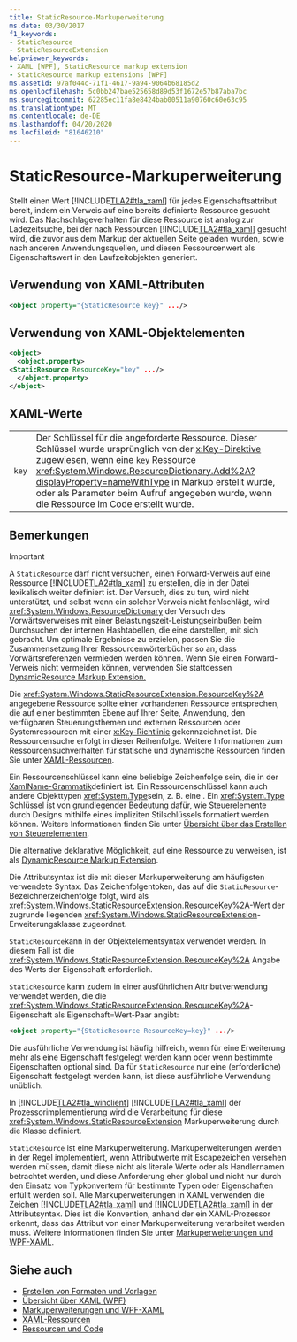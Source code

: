 ```yaml
---
title: StaticResource-Markuperweiterung
ms.date: 03/30/2017
f1_keywords:
- StaticResource
- StaticResourceExtension
helpviewer_keywords:
- XAML [WPF], StaticResource markup extension
- StaticResource markup extensions [WPF]
ms.assetid: 97af044c-71f1-4617-9a94-9064b68185d2
ms.openlocfilehash: 5c0bb247bae525658d89d53f1672e57b87aba7bc
ms.sourcegitcommit: 62285ec11fa8e8424bab00511a90760c60e63c95
ms.translationtype: MT
ms.contentlocale: de-DE
ms.lasthandoff: 04/20/2020
ms.locfileid: "81646210"
---
```

# <a name="staticresource-markup-extension"></a>StaticResource-Markuperweiterung
Stellt einen Wert [!INCLUDE[TLA2#tla_xaml](../../../../includes/tla2sharptla-xaml-md.md)] für jedes Eigenschaftsattribut bereit, indem ein Verweis auf eine bereits definierte Ressource gesucht wird. Das Nachschlageverhalten für diese Ressource ist analog zur Ladezeitsuche, bei der nach Ressourcen [!INCLUDE[TLA2#tla_xaml](../../../../includes/tla2sharptla-xaml-md.md)] gesucht wird, die zuvor aus dem Markup der aktuellen Seite geladen wurden, sowie nach anderen Anwendungsquellen, und diesen Ressourcenwert als Eigenschaftswert in den Laufzeitobjekten generiert.  
  
## <a name="xaml-attribute-usage"></a>Verwendung von XAML-Attributen  
  
```xml  
<object property="{StaticResource key}" .../>  
```  
  
## <a name="xaml-object-element-usage"></a>Verwendung von XAML-Objektelementen  
  
```xml  
<object>  
  <object.property>  
<StaticResource ResourceKey="key" .../>  
  </object.property>  
</object>  
```  
  
## <a name="xaml-values"></a>XAML-Werte  
  
|||  
|-|-|  
|`key`|Der Schlüssel für die angeforderte Ressource. Dieser Schlüssel wurde ursprünglich von der [x:Key-Direktive](../../../desktop-wpf/xaml-services/xkey-directive.md) zugewiesen, wenn eine `key` Ressource <xref:System.Windows.ResourceDictionary.Add%2A?displayProperty=nameWithType> in Markup erstellt wurde, oder als Parameter beim Aufruf angegeben wurde, wenn die Ressource im Code erstellt wurde.|  
  
## <a name="remarks"></a>Bemerkungen  
  
> [!IMPORTANT]
> A `StaticResource` darf nicht versuchen, einen Forward-Verweis auf eine Ressource [!INCLUDE[TLA2#tla_xaml](../../../../includes/tla2sharptla-xaml-md.md)] zu erstellen, die in der Datei lexikalisch weiter definiert ist. Der Versuch, dies zu tun, wird nicht unterstützt, und selbst wenn ein solcher Verweis nicht fehlschlägt, wird <xref:System.Windows.ResourceDictionary> der Versuch des Vorwärtsverweises mit einer Belastungszeit-Leistungseinbußen beim Durchsuchen der internen Hashtabellen, die eine darstellen, mit sich gebracht. Um optimale Ergebnisse zu erzielen, passen Sie die Zusammensetzung Ihrer Ressourcenwörterbücher so an, dass Vorwärtsreferenzen vermieden werden können. Wenn Sie einen Forward-Verweis nicht vermeiden können, verwenden Sie stattdessen [DynamicResource Markup Extension.](dynamicresource-markup-extension.md)  
  
 Die <xref:System.Windows.StaticResourceExtension.ResourceKey%2A> angegebene Ressource sollte einer vorhandenen Ressource entsprechen, die auf einer bestimmten Ebene auf Ihrer Seite, Anwendung, den verfügbaren Steuerungsthemen und externen Ressourcen oder Systemressourcen mit einer [x:Key-Richtlinie](../../../desktop-wpf/xaml-services/xkey-directive.md) gekennzeichnet ist. Die Ressourcensuche erfolgt in dieser Reihenfolge. Weitere Informationen zum Ressourcensuchverhalten für statische und dynamische Ressourcen finden Sie unter [XAML-Ressourcen](../../../desktop-wpf/fundamentals/xaml-resources-define.md).  
  
 Ein Ressourcenschlüssel kann eine beliebige Zeichenfolge sein, die in der [XamlName-Grammatik](../../../desktop-wpf/xaml-services/xamlname-grammar.md)definiert ist. Ein Ressourcenschlüssel kann auch andere Objekttypen <xref:System.Type>sein, z. B. eine . Ein <xref:System.Type> Schlüssel ist von grundlegender Bedeutung dafür, wie Steuerelemente durch Designs mithilfe eines impliziten Stilschlüssels formatiert werden können. Weitere Informationen finden Sie unter [Übersicht über das Erstellen von Steuerelementen](../controls/control-authoring-overview.md).  
  
 Die alternative deklarative Möglichkeit, auf eine Ressource zu verweisen, ist als [DynamicResource Markup Extension](dynamicresource-markup-extension.md).  
  
 Die Attributsyntax ist die mit dieser Markuperweiterung am häufigsten verwendete Syntax. Das Zeichenfolgentoken, das auf die `StaticResource`-Bezeichnerzeichenfolge folgt, wird als <xref:System.Windows.StaticResourceExtension.ResourceKey%2A>-Wert der zugrunde liegenden <xref:System.Windows.StaticResourceExtension>-Erweiterungsklasse zugeordnet.  
  
 `StaticResource`kann in der Objektelementsyntax verwendet werden. In diesem Fall ist die <xref:System.Windows.StaticResourceExtension.ResourceKey%2A> Angabe des Werts der Eigenschaft erforderlich.  
  
 `StaticResource` kann zudem in einer ausführlichen Attributverwendung verwendet werden, die die <xref:System.Windows.StaticResourceExtension.ResourceKey%2A>-Eigenschaft als Eigenschaft=Wert-Paar angibt:  
  
```xml  
<object property="{StaticResource ResourceKey=key}" .../>  
```  
  
 Die ausführliche Verwendung ist häufig hilfreich, wenn für eine Erweiterung mehr als eine Eigenschaft festgelegt werden kann oder wenn bestimmte Eigenschaften optional sind. Da für `StaticResource` nur eine (erforderliche) Eigenschaft festgelegt werden kann, ist diese ausführliche Verwendung unüblich.  
  
 In [!INCLUDE[TLA2#tla_winclient](../../../../includes/tla2sharptla-winclient-md.md)] [!INCLUDE[TLA2#tla_xaml](../../../../includes/tla2sharptla-xaml-md.md)] der Prozessorimplementierung wird die Verarbeitung für diese <xref:System.Windows.StaticResourceExtension> Markuperweiterung durch die Klasse definiert.  
  
 `StaticResource` ist eine Markuperweiterung. Markuperweiterungen werden in der Regel implementiert, wenn Attributwerte mit Escapezeichen versehen werden müssen, damit diese nicht als literale Werte oder als Handlernamen betrachtet werden, und diese Anforderung eher global und nicht nur durch den Einsatz von Typkonvertern für bestimmte Typen oder Eigenschaften erfüllt werden soll. Alle Markuperweiterungen in XAML verwenden die Zeichen [!INCLUDE[TLA2#tla_xaml](../../../../includes/tla2sharptla-xaml-md.md)] und [!INCLUDE[TLA2#tla_xaml](../../../../includes/tla2sharptla-xaml-md.md)] in der Attributsyntax. Dies ist die Konvention, anhand der ein XAML-Prozessor erkennt, dass das Attribut von einer Markuperweiterung verarbeitet werden muss. Weitere Informationen finden Sie unter [Markuperweiterungen und WPF-XAML](markup-extensions-and-wpf-xaml.md).  
  
## <a name="see-also"></a>Siehe auch

- [Erstellen von Formaten und Vorlagen](../../../desktop-wpf/fundamentals/styles-templates-overview.md)
- [Übersicht über XAML (WPF)](../../../desktop-wpf/fundamentals/xaml.md)
- [Markuperweiterungen und WPF-XAML](markup-extensions-and-wpf-xaml.md)
- [XAML-Ressourcen](../../../desktop-wpf/fundamentals/xaml-resources-define.md)
- [Ressourcen und Code](resources-and-code.md)
